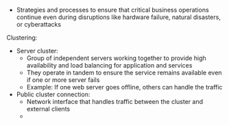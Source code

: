 - Strategies and processes to ensure that critical business operations continue even during disruptions like hardware failure, natural disasters, or cyberattacks

Clustering:
- Server cluster:
	- Group of independent servers working together to provide high availability and load balancing for application and services
	- They operate in tandem to ensure the service remains available even if one or more server fails
	- Example: If one web server goes offline, others can handle the traffic
- Public cluster connection:
	- Network interface that handles traffic between the cluster and external clients
	- 